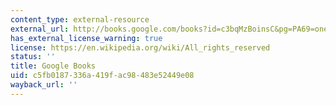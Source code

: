 ```yaml
---
content_type: external-resource
external_url: http://books.google.com/books?id=c3bqMzBoinsC&pg=PA69=onepage
has_external_license_warning: true
license: https://en.wikipedia.org/wiki/All_rights_reserved
status: ''
title: Google Books
uid: c5fb0187-336a-419f-ac98-483e52449e08
wayback_url: ''
---
```

